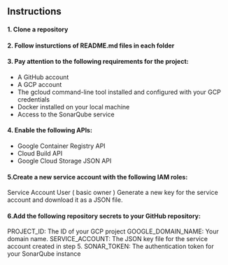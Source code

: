 ## Instructions
#### 1. Clone a repository
#### 2. Follow insturctions of README.md files in each folder


#### 3. Pay attention to the following requirements for the project:

 - A GitHub account
 - A GCP account
 - The gcloud command-line tool installed and configured with your GCP credentials
 - Docker installed on your local machine
 - Access to the SonarQube service

#### 4. Enable the following APIs:
 - Google Container Registry API
 - Cloud Build API
 - Google Cloud Storage JSON API
#### 5.Create a new service account with the following IAM roles:
Service Account User ( basic owner )
Generate a new key for the service account and download it as a JSON file.
#### 6.Add the following repository secrets to your GitHub repository:
PROJECT_ID: The ID of your GCP project
GOOGLE_DOMAIN_NAME: Your domain name.
SERVICE_ACCOUNT: The JSON key file for the service account created in step 5.
SONAR_TOKEN: The authentication token for your SonarQube instance
